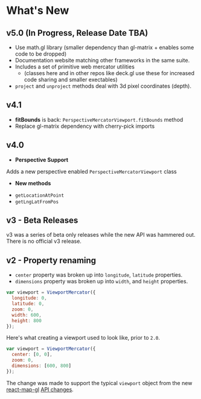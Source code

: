 # What's New

## v5.0 (In Progress, Release Date TBA)
- Use math.gl library (smaller dependency than gl-matrix + enables some code to be dropped)
- Documentation website matching other frameworks in the same suite.
- Includes a set of primitive web mercator utilities
   - (classes here and in other repos like deck.gl use these for increased code sharing and smaller exectables)
- `project` and `unproject` methods deal with 3d pixel coordinates (depth).


## v4.1
- **fitBounds** is back: `PerspectiveMercatorViewport.fitBounds` method
- Replace gl-matrix dependency with cherry-pick imports


## v4.0

* **Perspective Support**

Adds a new perspective enabled `PerspectiveMercatorViewport` class

* **New methods**
- `getLocationAtPoint`
- `getLngLatFromPos`


## v3 - Beta Releases

v3 was a series of beta only releases while the new API was hammered out. There is no official v3 release.


## v2 - Property renaming

* `center` property was broken up into `longitude`, `latitude` properties.
* `dimensions` property was broken up into `width`, and `height` properties.

```js
var viewport = ViewportMercator({
  longitude: 0,
  latitude: 0,
  zoom: 0,
  width: 600,
  height: 800
});
```

Here's what creating a viewport used to look like, prior to `2.0`.

```js
var viewport = ViewportMercator({
  center: [0, 0],
  zoom: 0,
  dimensions: [600, 800]
});
```

The change was made to support the typical `viewport` object from the new
[react-map-gl](github.com/uber/react-map-gl)
[API changes](https://gist.github.com/vicapow/00017553e92f613d5361).

